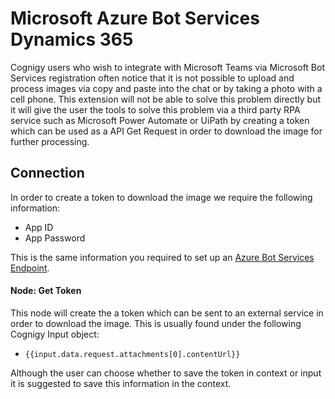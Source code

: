 # Microsoft Azure Bot Services Dynamics 365

Cognigy users who wish to integrate with Microsoft Teams via Microsoft Bot Services registration often notice that it is not possible to upload and process images via copy and paste into the chat or by taking a photo with a cell phone. This extension will not be able to solve this problem directly but it will give the user the tools to solve this problem via a third party RPA service such as Microsoft Power Automate or UiPath by creating a token which can be used as a API Get Request in order to download the image for further processing.

## Connection

In order to create a token to download the image we require the following information: 

- App ID
- App Password

This is the same information you required to set up an [Azure Bot Services Endpoint](https://support.cognigy.com/hc/en-us/articles/360016183720#1-create-a-azure-bot-services-endpoint-0-2).

#### Node: Get Token

This node will create the a token which can be sent to an external service in order to download the image. This is usually found under the following Cognigy Input object:
- `{{input.data.request.attachments[0].contentUrl}}`

Although the user can choose whether to save the token in context or input it is suggested to save this information in the context. 